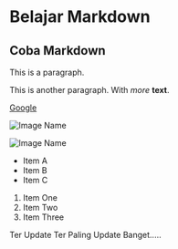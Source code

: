 # Belajar Markdown

## Coba Markdown

This is a paragraph.

This is another paragraph.
With _more_ **text**.

[Google](https://google.com)

![Image Name](https://linuxize.com/post/how-to-install-git-on-ubuntu-18-04/featured.jpg)


![Image Name](assets/images/featured.jpg)


- Item A
- Item B
- Item C

1. Item One
2. Item Two
3. Item Three


Ter Update
Ter Paling Update Banget.....